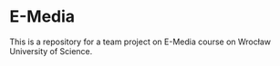 # E-Media
This is a repository for a team project on E-Media course on Wrocław University of Science. 
